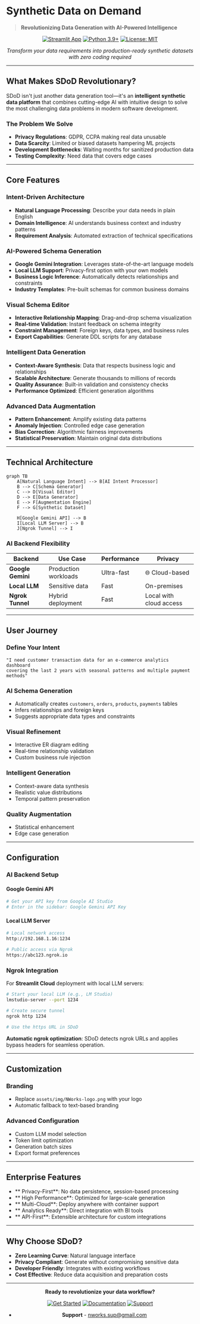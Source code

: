 # Synthetic Data on Demand

> **Revolutionizing Data Generation with AI-Powered Intelligence**

<div align="center">

[![Streamlit App](https://static.streamlit.io/badges/streamlit_badge_black_white.svg)](https://your-app-url.streamlit.app)
[![Python 3.9+](https://img.shields.io/badge/python-3.9+-blue.svg)](https://www.python.org/downloads/)
[![License: MIT](https://img.shields.io/badge/License-MIT-yellow.svg)](https://opensource.org/licenses/MIT)

*Transform your data requirements into production-ready synthetic datasets with zero coding required*

</div>

---

##  **What Makes SDoD Revolutionary?**

SDoD isn't just another data generation tool—it's an **intelligent synthetic data platform** that combines cutting-edge AI with intuitive design to solve the most challenging data problems in modern software development.

###  **The Problem We Solve**
- **Privacy Regulations**: GDPR, CCPA making real data unusable
- **Data Scarcity**: Limited or biased datasets hampering ML projects  
- **Development Bottlenecks**: Waiting months for sanitized production data
- **Testing Complexity**: Need data that covers edge cases
---

##  **Core Features**

###  **Intent-Driven Architecture**
- **Natural Language Processing**: Describe your data needs in plain English
- **Domain Intelligence**: AI understands business context and industry patterns
- **Requirement Analysis**: Automated extraction of technical specifications

###  **AI-Powered Schema Generation**
- **Google Gemini Integration**: Leverages state-of-the-art language models
- **Local LLM Support**: Privacy-first option with your own models
- **Business Logic Inference**: Automatically detects relationships and constraints
- **Industry Templates**: Pre-built schemas for common business domains

###  **Visual Schema Editor**
- **Interactive Relationship Mapping**: Drag-and-drop schema visualization
- **Real-time Validation**: Instant feedback on schema integrity
- **Constraint Management**: Foreign keys, data types, and business rules
- **Export Capabilities**: Generate DDL scripts for any database

### **Intelligent Data Generation**
- **Context-Aware Synthesis**: Data that respects business logic and relationships
- **Scalable Architecture**: Generate thousands to millions of records
- **Quality Assurance**: Built-in validation and consistency checks
- **Performance Optimized**: Efficient generation algorithms

###  **Advanced Data Augmentation**
- **Pattern Enhancement**: Amplify existing data patterns
- **Anomaly Injection**: Controlled edge case generation
- **Bias Correction**: Algorithmic fairness improvements
- **Statistical Preservation**: Maintain original data distributions

---

##  **Technical Architecture**

```mermaid
graph TB
    A[Natural Language Intent] --> B[AI Intent Processor]
    B --> C[Schema Generator]
    C --> D[Visual Editor]
    D --> E[Data Generator]
    E --> F[Augmentation Engine]
    F --> G[Synthetic Dataset]
    
    H[Google Gemini API] --> B
    I[Local LLM Server] --> B
    J[Ngrok Tunnel] --> I
```

###  **AI Backend Flexibility**

| Backend | Use Case | Performance | Privacy |
|---------|----------|-------------|---------|
| **Google Gemini** | Production workloads |  Ultra-fast | 🌐 Cloud-based |
| **Local LLM** | Sensitive data |  Fast | On-premises |
| **Ngrok Tunnel** | Hybrid deployment |  Fast |  Local with cloud access |

---



## **User Journey**

### **Define Your Intent**
```
"I need customer transaction data for an e-commerce analytics dashboard 
covering the last 2 years with seasonal patterns and multiple payment methods"
```

###  **AI Schema Generation**
- Automatically creates `customers`, `orders`, `products`, `payments` tables
- Infers relationships and foreign keys
- Suggests appropriate data types and constraints

###  **Visual Refinement**
- Interactive ER diagram editing
- Real-time relationship validation
- Custom business rule injection

###  **Intelligent Generation**
- Context-aware data synthesis
- Realistic value distributions
- Temporal pattern preservation

###  **Quality Augmentation**
- Statistical enhancement
- Edge case generation


---

##  **Configuration**

###  **AI Backend Setup**

#### Google Gemini API
```bash
# Get your API key from Google AI Studio
# Enter in the sidebar: Google Gemini API Key
```

#### Local LLM Server
```bash
# Local network access
http://192.168.1.16:1234

# Public access via Ngrok
https://abc123.ngrok.io
```

###  **Ngrok Integration**
For **Streamlit Cloud** deployment with local LLM servers:

```bash
# Start your local LLM (e.g., LM Studio)
lmstudio-server --port 1234

# Create secure tunnel
ngrok http 1234

# Use the https URL in SDoD
```

**Automatic ngrok optimization**: SDoD detects ngrok URLs and applies bypass headers for seamless operation.

---

##  **Customization**

###  **Branding**
- Replace `assets/img/NWorks-logo.png` with your logo
- Automatic fallback to text-based branding

###  **Advanced Configuration**
- Custom LLM model selection
- Token limit optimization
- Generation batch sizes
- Export format preferences

---

##  **Enterprise Features**

- ** Privacy-First**: No data persistence, session-based processing
- ** High Performance**: Optimized for large-scale generation
- ** Multi-Cloud**: Deploy anywhere with container support
- ** Analytics Ready**: Direct integration with BI tools
- ** API-First**: Extensible architecture for custom integrations

---


##  **Why Choose SDoD?**

-  **Zero Learning Curve**: Natural language interface
-  **Privacy Compliant**: Generate without compromising sensitive data
-  **Developer Friendly**: Integrates with existing workflows
-  **Cost Effective**: Reduce data acquisition and preparation costs

---

<div align="center">

**Ready to revolutionize your data workflow?**

[![Get Started](https://img.shields.io/badge/Get%20Started-Now-brightgreen?style=for-the-badge)](https://your-app-url.streamlit.app)
[![Documentation](https://img.shields.io/badge/Read-Documentation-blue?style=for-the-badge)](#)
[![Support](https://img.shields.io/badge/Get-Support-orange?style=for-the-badge)](#)

- **Support** - nworks.sup@gmail.com

</div>
